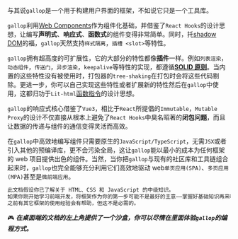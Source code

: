 与其说`gallop`是一个用于构建用户界面的框架，不如说它只是一个工具库。

`gallop`利用[Web Components](https://developer.mozilla.org/docs/Web/Web_Components)作为组件化基础，并借鉴了`React Hooks`的设计思想，让编写**声明式**、**响应式**、**函数式**的组件变得非常简单。同时，托[shadow DOM](https://developer.mozilla.org/en-US/docs/Web/Web_Components/Using_shadow_DOM)的福，`gallop`天然支持`样式隔离`，`插槽 <slot>`等特性。

`gallop`拥有超高度的可扩展性，它的大部分的特性都像**插件**一样。例如`列表渲染`，`动态组件`，`传送门`，`异步渲染`，`keepalive`等特性的实现，都遵循[**SOLID 原则**](https://en.wikipedia.org/wiki/SOLID)。当内置的这些特性没有被使用时，打包器的`tree-shaking`在打包时会将这些代码剔除。更进一步，你可以自己实现这些特性或者扩展新的特性然后在`gallop`中使用，这都归功于`Lit-html`[函数指令](https://lit-html.polymer-project.org/guide/creating-directives)的设计思想。

`gallop`的响应式核心借鉴了`Vue3`，相比于`React`所提倡的`Immutable`，`Mutable Proxy`的设计不仅直接从根本上避免了`React Hooks`中臭名昭著的**闭包问题**，而且让数据的传递与组件的通信变得灵活而高效。

在`gallop`中高效地编写组件只需要原生的`JavaScript/TypeScript`，无需`JSX`或者引入其他的预编译库，更不会污染全局，这让`gallop`能以最小的成本为任何框架的 web 项目提供出色的组件。当然，当你把`gallop`与现有的社区库和工具链组合起来时，`gallop`也完全能够充分利用它们高效地驱动 web`单页应用(SPA)`、`多页应用(MPA)`甚至是`微前端应用`。

```html
此文档假设你已了解关于 HTML、CSS 和 JavaScript 的中级知识。
如果你刚开始学习前端开发，将框架作为你的第一步可能不是最好的主意——掌握好基础知识再来吧！
之前有其它框架的使用经验会有帮助，但这不是必需的。
```

🎮 _**在桌面端的文档的左上角提供了一个沙盒，你可以尽情在里面体验`gallop`的编程方式。**_
